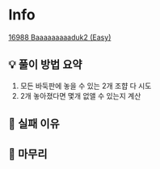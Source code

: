 # Info
[16988 Baaaaaaaaaduk2 (Easy)](https://www.acmicpc.net/problem/16988)

## 💡 풀이 방법 요약
1. 모든 바둑판에 놓을 수 있는 2개 조햡 다 시도
2. 2개 놓아졌다면 몇개 없앨 수 있는지 계산

## 👀 실패 이유

## 🙂 마무리

